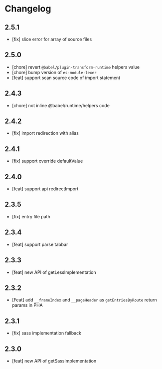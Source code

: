 # Changelog

## 2.5.1

- [fix] slice error for array of source files

## 2.5.0

- [chore] revert `@babel/plugin-transform-runtime` helpers value
- [chore] bump version of `es-module-lexer`
- [feat] support scan source code of import statement


## 2.4.3

- [chore] not inline @babel/runtime/helpers code

## 2.4.2

- [fix] import redirection with alias

## 2.4.1

- [fix] support override defaultValue

## 2.4.0

- [feat] support api redirectImport

## 2.3.5

- [fix] entry file path

## 2.3.4

- [feat] support parse tabbar

## 2.3.3

- [feat] new API of getLessImplementation

## 2.3.2

- [Feat] add `__frameIndex` and `__pageHeader` as `getEntriesByRoute` return params in PHA

## 2.3.1

- [fix] sass implementation fallback

## 2.3.0

- [feat] new API of getSassImplementation
